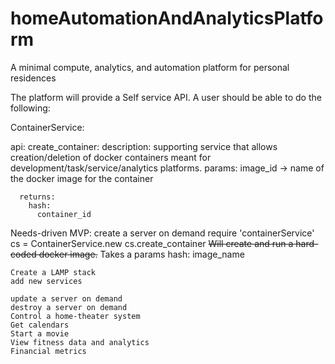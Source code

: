 # homeAutomationAndAnalyticsPlatform
A minimal compute, analytics, and automation platform for personal residences

The platform will provide a Self service API.  A user should be able to do the following:



ContainerService:

  api:
    create_container:
      description: supporting service that allows creation/deletion of docker containers meant for development/task/service/analytics platforms.
      params:
        image_id -> name of the docker image for the container
     
      returns:
        hash:
          container_id
          

  
Needs-driven MVP: 
    create a server on demand
       require 'containerService'
       cs = ContainerService.new
       cs.create_container
       ~~Will create and run a hard-coded docker image.~~  Takes a params hash: image_name
       

  
    Create a LAMP stack
    add new services
      
    update a server on demand
    destroy a server on demand
    Control a home-theater system
    Get calendars
    Start a movie
    View fitness data and analytics
    Financial metrics
    



